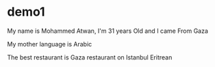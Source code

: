 # demo1

My name is Mohammed Atwan, I'm 31 years Old and I came From Gaza

My mother language is Arabic

The best restaurant is Gaza restaurant on Istanbul
Eritrean

